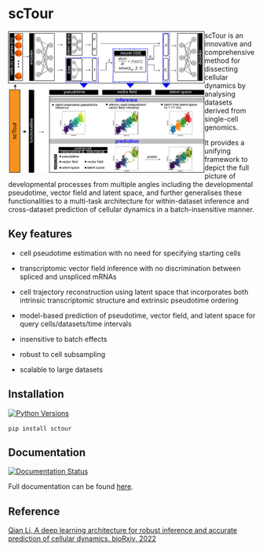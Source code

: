 
# scTour

<img src="https://github.com/LiQian-XC/sctour/blob/ae9b45e69941bcabf3ad498dde781eb991168b83/docs/source/_static/img/scTour_head_image.png" width="400px" align="left">

scTour is an innovative and comprehensive method for dissecting cellular dynamics by analysing datasets derived from single-cell genomics.

It provides a unifying framework to depict the full picture of developmental processes from multiple angles including the developmental pseudotime, vector field and latent space, and further generalises these functionalities to a multi-task architecture for within-dataset inference and cross-dataset prediction of cellular dynamics in a batch-insensitive manner.  
  
  
## Key features

- cell pseudotime estimation with no need for specifying starting cells
- transcriptomic vector field inference with no discrimination between spliced and unspliced mRNAs
- cell trajectory reconstruction using latent space that incorporates both intrinsic transcriptomic structure and extrinsic pseudotime ordering
- model-based prediction of pseudotime, vector field, and latent space for query cells/datasets/time intervals
  
- insensitive to batch effects 
- robust to cell subsampling
- scalable to large datasets

## Installation

[![Python Versions](https://img.shields.io/badge/python-3.7+-brightgreen.svg)](https://pypi.org/project/sctour)

```console
pip install sctour
```

## Documentation

[![Documentation Status](https://readthedocs.org/projects/sctour/badge/?version=latest)](https://sctour.readthedocs.io/en/latest/?badge=latest)

Full documentation can be found [here](https://sctour.readthedocs.io/en/latest/).

## Reference

[Qian Li, A deep learning architecture for robust inference and accurate prediction of cellular dynamics. bioRxiv, 2022](https://www.biorxiv.org/content/10.1101/2022.04.17.488600v1)
